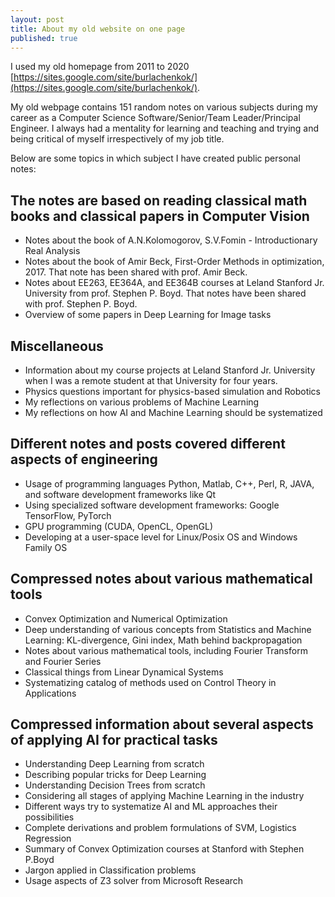```yaml
---
layout: post
title: About my old website on one page
published: true
---
```


I used my old homepage from 2011 to 2020 [https://sites.google.com/site/burlachenkok/](https://sites.google.com/site/burlachenkok/).

My old webpage contains 151 random notes on various subjects during my career as a Computer Science Software/Senior/Team Leader/Principal Engineer. I always had a mentality for learning and teaching and trying and being critical of myself irrespectively of my job title.

Below are some topics in which subject I have created public personal notes:

## The notes are based on reading classical math books and classical papers in Computer Vision

* Notes about the book of A.N.Kolomogorov, S.V.Fomin - Introductionary Real Analysis
* Notes about the book of Amir Beck, First-Order Methods in optimization, 2017. That note has been shared with prof. Amir Beck.
* Notes about EE263, EE364A, and EE364B courses at Leland Stanford Jr. University from prof. Stephen P. Boyd. That notes have been shared with prof. Stephen P. Boyd.
* Overview of some papers in Deep Learning for Image tasks


## Miscellaneous

* Information about my course projects at Leland Stanford Jr. University when I was a remote student at that University for four years.
* Physics questions important for physics-based simulation and Robotics
* My reflections on various problems of Machine Learning
* My reflections on how AI and Machine Learning should be systematized


## Different notes and posts covered different aspects of engineering

* Usage of programming languages Python, Matlab, C++, Perl, R, JAVA, and software development frameworks like Qt
* Using specialized software development frameworks: Google TensorFlow, PyTorch
* GPU programming (CUDA, OpenCL, OpenGL)
* Developing at a user-space level for Linux/Posix OS and Windows Family OS

## Compressed notes about various mathematical tools

* Convex Optimization and Numerical Optimization
* Deep understanding of various concepts from Statistics and Machine Learning: KL-divergence, Gini index, Math behind backpropagation
* Notes about various mathematical tools, including Fourier Transform and Fourier Series
* Classical things from Linear Dynamical Systems
* Systematizing catalog of methods used on Control Theory in Applications

## Compressed information about several aspects of applying AI for practical tasks

* Understanding Deep Learning from scratch
* Describing popular tricks for Deep Learning
* Understanding Decision Trees from scratch
* Considering all stages of applying Machine Learning in the industry
* Different ways try to systematize AI and ML approaches their possibilities
* Complete derivations and problem formulations of SVM, Logistics Regression
* Summary of Convex Optimization courses at Stanford with Stephen P.Boyd
* Jargon applied in Classification problems
* Usage aspects of Z3 solver from Microsoft Research
